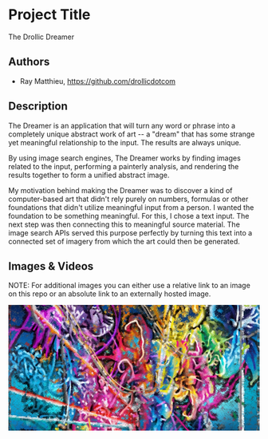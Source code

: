 # Project Title
The Drollic Dreamer

## Authors
- Ray Matthieu, https://github.com/drollicdotcom

## Description
The Dreamer is an application that will turn any word or phrase into a completely unique abstract work of art -- a "dream" that has some strange yet meaningful relationship to the input. The results are always unique.

By using image search engines, The Dreamer works by finding images related to the input, performing a painterly analysis, and rendering the results together to form a unified abstract image.

My motivation behind making the Dreamer was to discover a kind of computer-based art that didn't rely purely on numbers, formulas or other foundations that didn't utilize meaningful input from a person.  I wanted the foundation to be something meaningful.  For this, I chose a text input.  The next step was then connecting this to meaningful source material.  The image search APIs served this purpose perfectly by turning this text into a connected set of imagery from which the art could then be generated.

## Images & Videos
NOTE: For additional images you can either use a relative link to an image on this repo or an absolute link to an externally hosted image.

![Example Image](project_images/cover.jpg?raw=true "Example Image")

